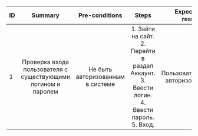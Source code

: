 ID | Summary | Pre-conditions | Steps | Expected results
:--|:-------:|:--------------:|:-----:|-----------------:
1 | Проверка входа пользователя с существующими логином и паролем | Не быть авторизованным в системе | 1. Зайти на сайт. 2. Перейти в раздел Аккаунт. 3. Ввести логин. 4. Ввести пароль. 5. Вход. | Пользователь авторизован 

   
